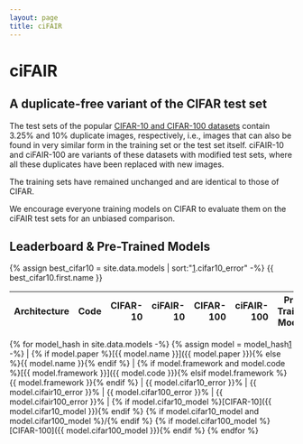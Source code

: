 ```yaml
---
layout: page
title: ciFAIR
---
```


ciFAIR
======

A duplicate-free variant of the CIFAR test set
----------------------------------------------

The test sets of the popular [CIFAR-10 and CIFAR-100 datasets][1] contain 3.25% and 10% duplicate images, respectively, i.e., images that can also be found in very similar form in the training set or the test set itself.
ciFAIR-10 and ciFAIR-100 are variants of these datasets with modified test sets, where all these duplicates have been replaced with new images.

The training sets have remained unchanged and are identical to those of CIFAR.

We encourage everyone training models on CIFAR to evaluate them on the ciFAIR test sets for an unbiased comparison.


Leaderboard & Pre-Trained Models
--------------------------------

{% assign best_cifar10 = site.data.models | sort:"[1].cifar10_error" -%}
{{ best_cifar10.first.name }}

| Architecture | Code | CIFAR-10 | ciFAIR-10 | CIFAR-100 | ciFAIR-100 | Pre-Trained Models |
|--------------|------|---------:|----------:|----------:|-----------:|--------------------|
{% for model_hash in site.data.models -%}
{% assign model = model_hash[1] -%}
| {% if model.paper %}[{{ model.name }}]({{ model.paper }}){% else %}{{ model.name }}{% endif %} | {% if model.framework and model.code %}[{{ model.framework }}]({{ model.code }}){% elsif model.framework %}{{ model.framework }}{% endif %} | {{ model.cifar10_error }}% | {{ model.cifair10_error }}% | {{ model.cifar100_error }}% | {{ model.cifair100_error }}% | {% if model.cifar10_model %}[CIFAR-10]({{ model.cifar10_model }}){% endif %} {% if model.cifar10_model and model.cifar100_model %}/{% endif %} {% if model.cifar100_model %}[CIFAR-100]({{ model.cifar100_model }}){% endif %}
{% endfor %}



[1]: https://www.cs.toronto.edu/~kriz/cifar.html